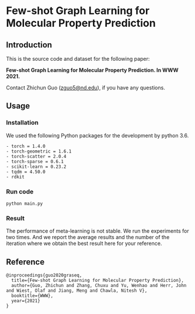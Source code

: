 # Few-shot Graph Learning for Molecular Property Prediction

## Introduction
This is the source code and dataset for the following paper: 

**Few-shot Graph Learning for Molecular Property Prediction. In WWW 2021.**

Contact Zhichun Guo (zguo5@nd.edu), if you have any questions.

## Usage

### Installation
We used the following Python packages for the development by python 3.6.
```
- torch = 1.4.0
- torch-geometric = 1.6.1
- torch-scatter = 2.0.4
- torch-sparse = 0.6.1
- scikit-learn = 0.23.2
- tqdm = 4.50.0
- rdkit
```
### Run code

```
python main.py
```

### Result
The performance of meta-learning is not stable. We run the experiments for two times. And we report the average results and the number of the iteration where we obtain the best result here for your reference.

## Reference

```
@inproceedings{guo2020graseq,
  title={Few-shot Graph Learning for Molecular Property Prediction},
  author={Guo, Zhichun and Zhang, Chuxu and Yu, Wenhao and Herr, John and Wiest, Olaf and Jiang, Meng and Chawla, Nitesh V},
  booktitle={WWW},
  year={2021}
}
```
